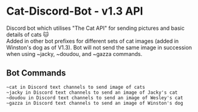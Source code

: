 # Cat-Discord-Bot - v1.3 API
Discord bot which utilises "The Cat API" for sending pictures and basic details of cats 🐱\
Added in other bot prefixes for different sets of cat images (added in Winston's dog as of V1.3). Bot will not send the same image in succession when using ~jacky, ~doudou, and ~gazza commands.

<h2> Bot Commands </h2>
<code>~cat in Discord text channels to send image of cats</code> <br />
<code>~jacky in Discord text channels to send an image of Jacky's cat</code> <br />
<code>~doudou in Discord text channels to send an image of Wesley's cat</code> <br />
<code>~gazza in Discord text channels to send an image of Winston's dog</code>
